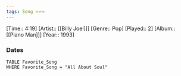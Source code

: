```yaml
---
tags: Song ⭐⭐⭐ 
---
```

[Time:: 4:19]
[Artist:: [[Billy Joel]]]
[Genre:: Pop]
[Played:: 2]
[Album:: [[Piano Man]]]
[Year:: 1993]
### Dates
````dataview
TABLE Favorite_Song
WHERE Favorite_Song = "All About Soul"
````